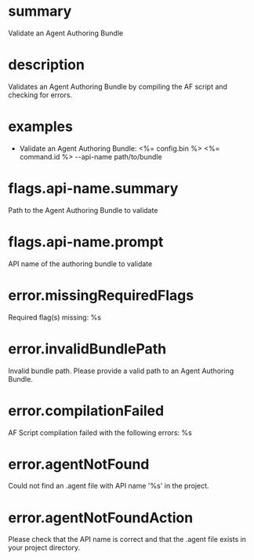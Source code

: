 # summary

Validate an Agent Authoring Bundle

# description

Validates an Agent Authoring Bundle by compiling the AF script and checking for errors.

# examples

- Validate an Agent Authoring Bundle:
  <%= config.bin %> <%= command.id %> --api-name path/to/bundle

# flags.api-name.summary

Path to the Agent Authoring Bundle to validate

# flags.api-name.prompt

API name of the authoring bundle to validate

# error.missingRequiredFlags

Required flag(s) missing: %s

# error.invalidBundlePath

Invalid bundle path. Please provide a valid path to an Agent Authoring Bundle.

# error.compilationFailed

AF Script compilation failed with the following errors:
%s

# error.agentNotFound

Could not find an .agent file with API name '%s' in the project.

# error.agentNotFoundAction

Please check that the API name is correct and that the .agent file exists in your project directory.
